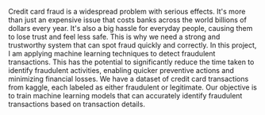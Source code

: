 Credit card fraud is a widespread problem with serious effects. It's more than just an expensive issue that costs banks across the world billions of dollars every year. It's also a big hassle for everyday people, causing them to lose trust and feel less safe. This is why we need a strong and trustworthy system that can spot fraud quickly and correctly. In this project, I am applying machine learning techniques to detect fraudulent transactions. This has the potential to significantly reduce the time taken to identify fraudulent activities, enabling quicker preventive actions and minimizing financial losses.
We have a dataset of credit card transactions from kaggle, each labeled as either fraudulent or legitimate. Our objective is to train machine learning models that can accurately identify fraudulent transactions based on transaction details.
